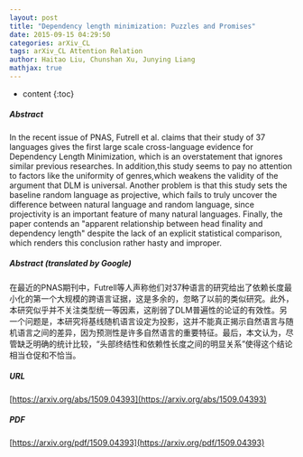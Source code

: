 ```yaml
---
layout: post
title: "Dependency length minimization: Puzzles and Promises"
date: 2015-09-15 04:29:50
categories: arXiv_CL
tags: arXiv_CL Attention Relation
author: Haitao Liu, Chunshan Xu, Junying Liang
mathjax: true
---
```


* content
{:toc}

##### Abstract
In the recent issue of PNAS, Futrell et al. claims that their study of 37 languages gives the first large scale cross-language evidence for Dependency Length Minimization, which is an overstatement that ignores similar previous researches. In addition,this study seems to pay no attention to factors like the uniformity of genres,which weakens the validity of the argument that DLM is universal. Another problem is that this study sets the baseline random language as projective, which fails to truly uncover the difference between natural language and random language, since projectivity is an important feature of many natural languages. Finally, the paper contends an "apparent relationship between head finality and dependency length" despite the lack of an explicit statistical comparison, which renders this conclusion rather hasty and improper.

##### Abstract (translated by Google)
在最近的PNAS期刊中，Futrell等人声称他们对37种语言的研究给出了依赖长度最小化的第一个大规模的跨语言证据，这是多余的，忽略了以前的类似研究。此外，本研究似乎并不关注类型统一等因素，这削弱了DLM普遍性的论证的有效性。另一个问题是，本研究将基线随机语言设定为投影，这并不能真正揭示自然语言与随机语言之间的差异，因为预测性是许多自然语言的重要特征。最后，本文认为，尽管缺乏明确的统计比较，“头部终结性和依赖性长度之间的明显关系”使得这个结论相当仓促和不恰当。

##### URL
[https://arxiv.org/abs/1509.04393](https://arxiv.org/abs/1509.04393)

##### PDF
[https://arxiv.org/pdf/1509.04393](https://arxiv.org/pdf/1509.04393)


